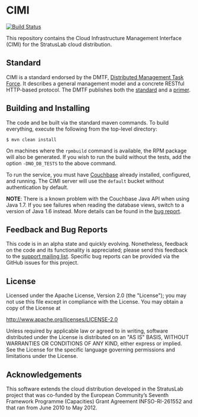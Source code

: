 CIMI
====

[![Build Status](https://secure.travis-ci.org/StratusLab/cimi.png)](http://travis-ci.org/#!/StratusLab/cimi)

This repository contains the Cloud Infrastructure Management Interface
(CIMI) for the StratusLab cloud distribution.

Standard
--------

CIMI is a standard endorsed by the DMTF, [Distributed Management Task
Force](http://dmtf.org/).  It describes a general management model and
a concrete RESTful HTTP-based protocol.  The DMTF publishes both the
[standard][cimi] and a [primer][primer].

Building and Installing
-----------------------

The code and be built via the standard maven commands.  To build
everything, execute the following from the top-level directory:

    $ mvn clean install

On machines where the `rpmbuild` command is available, the RPM package
will also be generated.  If you wish to run the build without the
tests, add the option `-DNO_DB_TESTS` to the above command.

To run the service, you must have [Couchbase][couchbase] already
installed, configured, and running.  The CIMI server will use the
`default` bucket without authentication by default.

**NOTE**: There is a known problem with the Couchbase Java API when
  using Java 1.7.  If you see failures when reading the database
  views, switch to a version of Java 1.6 instead.  More details can be
  found in the [bug report][cb-bug].  


Feedback and Bug Reports
------------------------

This code is in an alpha state and quickly evolving.  Nonetheless,
feedback on the code and its functionality is appreciated; please send
this feedback to the [support mailing
list](mailto:support@stratuslab.eu).  Specific bug reports can be
provided via the GitHub issues for this project.


License
-------

Licensed under the Apache License, Version 2.0 (the "License"); you
may not use this file except in compliance with the License.  You may
obtain a copy of the License at

http://www.apache.org/licenses/LICENSE-2.0

Unless required by applicable law or agreed to in writing, software
distributed under the License is distributed on an "AS IS" BASIS,
WITHOUT WARRANTIES OR CONDITIONS OF ANY KIND, either express or
implied.  See the License for the specific language governing
permissions and limitations under the License.


Acknowledgements
----------------

This software extends the cloud distribution developed in the
StratusLab project that was co-funded by the European Community’s
Seventh Framework Programme (Capacities) Grant Agreement
INFSO-RI-261552 and that ran from June 2010 to May 2012.


[cimi]: http://dmtf.org/sites/default/files/standards/documents/DSP0263_1.0.1.pdf
[primer]: http://dmtf.org/sites/default/files/standards/documents/DSP2027_1.0.0.pdf
[couchbase]: http://couchbase.com
[cb-bug]: http://www.couchbase.com/issues/browse/JCBC-151
